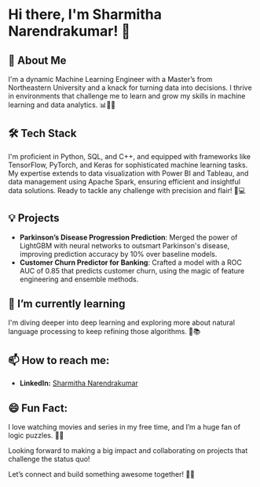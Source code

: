 # Hi there, I'm Sharmitha Narendrakumar! 👋

## 🚀 About Me
I'm a dynamic Machine Learning Engineer with a Master’s from Northeastern University and a knack for turning data into decisions. I thrive in environments that challenge me to learn and grow my skills in machine learning and data analytics. 📊👩‍💻

## 🛠️ Tech Stack
I'm proficient in Python, SQL, and C++, and equipped with frameworks like TensorFlow, PyTorch, and Keras for sophisticated machine learning tasks. My expertise extends to data visualization with Power BI and Tableau, and data management using Apache Spark, ensuring efficient and insightful data solutions. Ready to tackle any challenge with precision and flair! 🔧💻

## 💡 Projects
- **Parkinson’s Disease Progression Prediction**: Merged the power of LightGBM with neural networks to outsmart Parkinson's disease, improving prediction accuracy by 10% over baseline models.
- **Customer Churn Predictor for Banking**: Crafted a model with a ROC AUC of 0.85 that predicts customer churn, using the magic of feature engineering and ensemble methods.

## 🌱 I’m currently learning
I'm diving deeper into deep learning and exploring more about natural language processing to keep refining those algorithms. 🧠📚

## 📫 How to reach me:
- **LinkedIn:** [Sharmitha Narendrakumar](https://www.linkedin.com/in/sharmitha-narendrakumar/)

## 😄 Fun Fact:
I love watching movies and series in my free time, and I’m a huge fan of logic puzzles. 🌌🧩

Looking forward to making a big impact and collaborating on projects that challenge the status quo!

Let’s connect and build something awesome together! 🌟🤝


<!--
**sharmithanaren/sharmithanaren** is a ✨ _special_ ✨ repository because its `README.md` (this file) appears on your GitHub profile.

Here are some ideas to get you started:

- 🔭 I’m currently working on ...
- 🌱 I’m currently learning ...
- 👯 I’m looking to collaborate on ...
- 🤔 I’m looking for help with ...
- 💬 Ask me about ...
- 📫 How to reach me: ...
- 😄 Pronouns: ...
- ⚡ Fun fact: ...
-->
